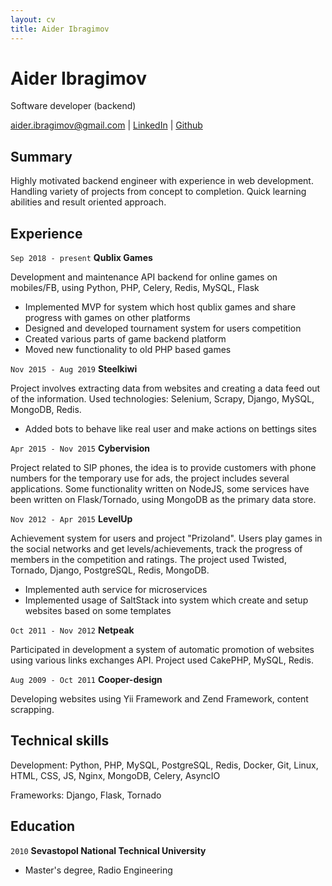 ```yaml
---
layout: cv
title: Aider Ibragimov
---
```

# Aider Ibragimov
Software developer (backend)

<div id="webaddress">
<a href="mailto:aider.ibragimov@gmail.com">aider.ibragimov@gmail.com</a> | <a href="http://linkedin.com/in/aideribragimov/">LinkedIn</a> | <a href="https://github.com/Ins1ne">Github</a>
</div>


## Summary

Highly motivated backend engineer with experience in web development. Handling variety of projects from concept to completion. Quick learning abilities and result oriented approach.


## Experience


`Sep 2018 - present`
__Qublix Games__ <!-- , [https://qublix.com](https://qublix.com) -->

Development and maintenance API backend for online games on mobiles/FB, using Python, PHP, Celery, Redis, MySQL, Flask

- Implemented MVP for system which host qublix games and share progress with games on other platforms
- Designed and developed tournament system for users competition
- Created various parts of game backend platform
- Moved new functionality to old PHP based games


`Nov 2015 - Aug 2019`
__Steelkiwi__ <!-- ,[https://steelkiwi.com](https://steelkiwi.com) -->

Project involves extracting data from websites and creating a data feed out of the information. Used technologies: Selenium, Scrapy, Django, MySQL, MongoDB, Redis.

- Added bots to behave like real user and make actions on bettings sites


`Apr 2015 - Nov 2015`
__Cybervision__ <!-- , [http://www.cybervisiontech.com](http://www.cybervisiontech.com) -->

Project related to SIP phones, the idea is to provide customers with phone numbers for the temporary use for ads, the project includes several applications. Some functionality written on NodeJS, some services have been written on Flask/Tornado, using MongoDB as the primary data store.


`Nov 2012 - Apr 2015`
__LevelUp__ <!-- , [https://levelupers.com](https://levelupers.com) -->

Achievement system for users and project "Prizoland". Users play games in the social networks and get levels/achievements, track the progress of members in the competition and ratings. The project used Twisted, Tornado, Django, PostgreSQL, Redis, MongoDB.

- Implemented auth service for microservices
- Implemented usage of SaltStack into system which create and setup websites based on some templates

`Oct 2011 - Nov 2012`
__Netpeak__ <!-- , [https://netpeak.group](https://netpeak.group) -->

Participated in development a system of automatic promotion of websites using various links exchanges API. Project used CakePHP, MySQL, Redis.


`Aug 2009 - Oct 2011`
__Cooper-design__

Developing websites using Yii Framework and Zend Framework, content scrapping.


## Technical skills

Development: Python, PHP, MySQL, PostgreSQL, Redis, Docker, Git, Linux, HTML, CSS, JS, Nginx, MongoDB, Celery, AsyncIO

Frameworks: Django, Flask, Tornado


## Education

`2010`
__Sevastopol National Technical University__
- Master's degree, Radio Engineering


<!-- ### Footer

Last updated: May 2022 -->
